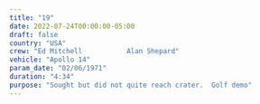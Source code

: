 ```yaml
---
title: "19"
date: 2022-07-24T00:00:00-05:00
draft: false
country: "USA"
crew: "Ed Mitchell           Alan Shepard"
vehicle: "Apollo 14"
param_date: "02/06/1971"
duration: "4:34"
purpose: "Sought but did not quite reach crater.  Golf demo"
---
```

